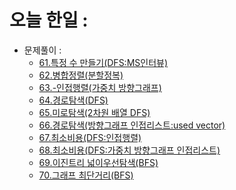 # 오늘 한일 :
  - 문제풀이 :
    - [61.특정 수 만들기(DFS:MS인터뷰)](https://github.com/SeungMin2001/TIL/blob/main/CodingTest/61.%ED%8A%B9%EC%A0%95%20%EC%88%98%20%EB%A7%8C%EB%93%A4%EA%B8%B0(DFS:MS%EC%9D%B8%ED%84%B0%EB%B7%B0).md)
    - [62.병합정렬(분할정복)](https://github.com/SeungMin2001/TIL/blob/main/CodingTest/62.%EB%B3%91%ED%95%A9%EC%A0%95%EB%A0%AC(%EB%B6%84%ED%95%A0%EC%A0%95%EB%B3%B5).md)
    - [63.-인접행렬(가중치 방향그래프)](https://github.com/SeungMin2001/TIL/blob/main/CodingTest/63-%EC%9D%B8%EC%A0%91%ED%96%89%EB%A0%AC(%EA%B0%80%EC%A4%91%EC%B9%98%20%EB%B0%A9%ED%96%A5%EA%B7%B8%EB%9E%98%ED%94%84).md)
    - [64.경로탐색(DFS)](https://github.com/SeungMin2001/TIL/blob/main/CodingTest/64.%EA%B2%BD%EB%A1%9C%ED%83%90%EC%83%89(DFS).md)
    - [65.미로탐색(2차원 배열 DFS)](https://github.com/SeungMin2001/TIL/blob/main/CodingTest/65.%EB%AF%B8%EB%A1%9C%ED%83%90%EC%83%89(2%EC%B0%A8%EC%9B%90%20%EB%B0%B0%EC%97%B4DFS).md)
    - [66.경로탐색(방향그래프 인접리스트:used vector)](https://github.com/SeungMin2001/TIL/blob/main/CodingTest/66.%EA%B2%BD%EB%A1%9C%ED%83%90%EC%83%89(%EB%B0%A9%ED%96%A5%EA%B7%B8%EB%9E%98%ED%94%84%20%EC%9D%B8%EC%A0%90%EB%A6%AC%EC%8A%A4%ED%8A%B8:used%20vector).md)
    - [67.최소비용(DFS:인접행렬)](https://github.com/SeungMin2001/TIL/blob/main/CodingTest/67.%EC%B5%9C%EC%86%8C%EB%B9%84%EC%9A%A9(DFS:%EC%9D%B8%EC%A0%91%ED%96%89%EB%A0%AC).md)
    - [68.최소비용(DFS:가중치 방향그래프 인접리스트)](https://github.com/SeungMin2001/TIL/blob/main/CodingTest/68.%EC%B5%9C%EC%86%8C%EB%B9%84%EC%9A%A9(DFS:%EA%B0%80%EC%A4%91%EC%B9%98%20%EB%B0%A9%ED%96%A5%EA%B7%B8%EB%9E%98%ED%94%84%20%EC%9D%B8%EC%A0%91%EB%A6%AC%EC%8A%A4%ED%8A%B8).md)
    - [69.이진트리 넓이우선탐색(BFS)](https://github.com/SeungMin2001/TIL/blob/main/CodingTest/69.%EC%9D%B4%EC%A7%84%ED%8A%B8%EB%A6%AC%20%EB%84%93%EC%9D%B4%EC%9A%B0%EC%84%A0%ED%83%90%EC%83%89(BFS).md)
    - [70.그래프 최단거리(BFS)](https://github.com/SeungMin2001/TIL/blob/main/CodingTest/70.%EA%B7%B8%EB%9E%98%ED%94%84%20%EC%B5%9C%EB%8B%A8%EA%B1%B0%EB%A6%AC(BFS).md)
